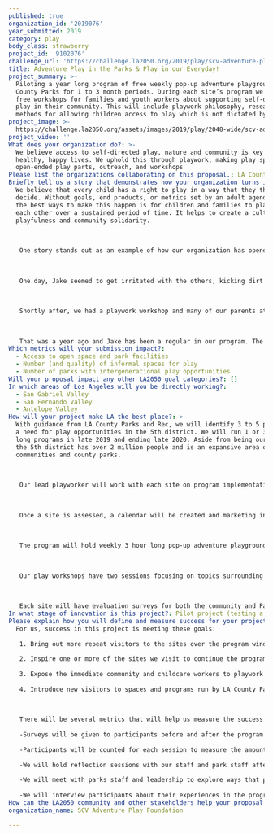 ```yaml
---
published: true
organization_id: '2019076'
year_submitted: 2019
category: play
body_class: strawberry
project_id: '9102076'
challenge_url: 'https://challenge.la2050.org/2019/play/scv-adventure-play-foundation/'
title: Adventure Play in the Parks & Play in our Everyday!
project_summary: >-
  Piloting a year long program of free weekly pop-up adventure playgrounds at LA
  County Parks for 1 to 3 month periods. During each site’s program we will hold
  free workshops for families and youth workers about supporting self-directed
  play in their community. This will include playwork philosophy, research, and
  methods for allowing children access to play which is not dictated by adults.
project_image: >-
  https://challenge.la2050.org/assets/images/2019/play/2048-wide/scv-adventure-play-foundation.jpg
project_video: ''
What does your organization do?: >-
  We believe access to self-directed play, nature and community is key to
  healthy, happy lives. We uphold this through playwork, making play spaces with
  open-ended play parts, outreach, and workshops
Please list the organizations collaborating on this proposal.: LA County Parks and Recreation
Briefly tell us a story that demonstrates how your organization turns inspiration into impact.: >-
  We believe that every child has a right to play in a way that they themselves
  decide. Without goals, end products, or metrics set by an adult agenda. One of
  the best ways to make this happen is for children and families to play with
  each other over a sustained period of time. It helps to create a culture of
  playfulness and community solidarity.
   
   
   
   One story stands out as an example of how our organization has opened space for such a culture. We have a family who has a son we will call "Jake". When Jake started coming to our sessions, he had a great time exploring the space, being outside, and playing alongside the other children. 
   
   
   
   One day, Jake seemed to get irritated with the others, kicking dirt at them, poking, or occasionally even shoving. His mom decided to take him home early. There was a message waiting for us soon after, apologizing for his behavior and assuming he wasn’t allowed back. Apparently, things like this had happened at other play spaces before. Jake is on the spectrum, and is processing his social interactions differently than some of his peers. We arranged a call with Jake’s mom to let her know that he was always welcome and we wanted him to come back. We also told her we would chat with our Houston friends at the Parish Adventure Playground dedicated to kids who are neurodiverse. They gave us great guidance on loose parts that could help Jake as he returned. 
   
   
   
   Shortly after, we had a playwork workshop and many of our parents attended including Jake’s mom. It was here where other parents, not knowing of our conversation, let Jake’s mom how much they loved Jake.
   
   
   
   That was a year ago and Jake has been a regular in our program. The solidarity between Jake’s mom and the other parents has grown as well. These are the huge cultural frames that we are aiming to move. Though Jake has great days and still struggles on others, he and his mom know the community supports them no matter what. We want to encourage more children and their families to allow themselves to learn from each other. Jake needs access to this play and to others as much as they need to play with children like him. As one of our other parents said about Jake, “This child is a gift!”
Which metrics will your submission impact?:
  - Access to open space and park facilities
  - Number (and quality) of informal spaces for play
  - Number of parks with intergenerational play opportunities
Will your proposal impact any other LA2050 goal categories?: []
In which areas of Los Angeles will you be directly working?:
  - San Gabriel Valley
  - San Fernando Valley
  - Antelope Valley
How will your project make LA the best place?: >-
  With guidance from LA County Parks and Rec, we will identify 3 to 5 parks with
  a need for play opportunities in the 5th district. We will run 1 or 3 month
  long programs in late 2019 and ending late 2020. Aside from being our home,
  the 5th district has over 2 million people and is an expansive area of many
  communities and county parks. 
   
   
   
   Our lead playworker will work with each site on program implementation, length and time of year to run as well as discuss how best to serve the surrounding community. During site visits we’ll assess the space, get a sense of its relation to the surrounding community, and plan logistics including site storage, travel, workshop implementation and affordances for play and loose parts that offer the best play opportunities. 
   
   
   
   Once a site is assessed, a calendar will be created and marketing in English and/or most appropriate language to the community will be sent through local schools and Parks and Rec. 
   
   
   
   The program will hold weekly 3 hour long pop-up adventure playgrounds facilitated by one lead and 2 assistant playworkers. Pop-up adventure playgrounds include setting up a play space with “loose parts” such as boxes, tape, fabric, hoses, tires, buckets, etc. These materials will be replenished throughout the program as needed. Each pop-up is followed by a staff reflection on dynamics of the play event and ways to extend and support play in the next session. As much as possible, we want to involve the park staff into the play session and reflection so they can continue to consider their role in relation to children and play as well as gain a better understanding of how to create and or encourage a space for self-directed play for all ages.
   
   
   
   Our play workshops have two sessions focusing on topics surrounding play. The first workshop is an intro to play concepts through playwork and the history of adventure playgrounds dating back to 1938. The second workshop focuses on playwork practice to create and hold space for our children to play with the lightest touch from adults. We cover proactive and inclusive language to use when working with children, how to assess play opportunities in a space and which materials will offer the most vibrant play opportunities. We hope to coordinate video Q&A’s with professional playworkers from around the world during the workshops! 
   
   
   
   Each site will have evaluation surveys for both the community and Parks and Rec staff to help drive any future programs and potential impacts on the community’s play and play space. We plan to interview participating families, children, and park staff for video documentation of the project and collect feedback on the program’s impact on the community. We will also support each park and staff after our program is over including professional development and exposure to adventure play and playwork practices. Our goal is to build a network of individuals who will create more self-directed play opportunities for all Angelenos.
In what stage of innovation is this project?: Pilot project (testing a new idea on a small scale to prove feasibility)
Please explain how you will define and measure success for your project.: |-
  For us, success in this project is meeting these goals:
   
   1. Bring out more repeat visitors to the sites over the program window
   
   2. Inspire one or more of the sites we visit to continue the program or start a similar one.
   
   3. Expose the immediate community and childcare workers to playwork philosophy and the importance of self-directed play for children.
   
   4. Introduce new visitors to spaces and programs run by LA County Parks and Rec.
   
   
   
   There will be several metrics that will help us measure the success of the project.
   
   -Surveys will be given to participants before and after the program to measure their reaction to the project, as well as their desire for it to continue
   
   -Participants will be counted for each session to measure the amount and also first time/repeat visits
   
   -We will hold reflection sessions with our staff and park staff after each play session to discuss what happened and how we may want to alter our approach to have the best outcomes.
   
   -We will meet with parks staff and leadership to explore ways that programs like this could continue in the future.
   
   -We will interview participants about their experiences in the program for added feedback
How can the LA2050 community and other stakeholders help your proposal succeed?: []
organization_name: SCV Adventure Play Foundation

---
```

